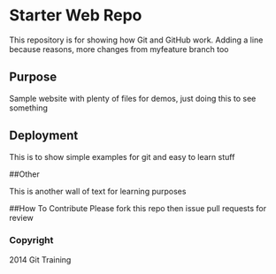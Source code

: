 # Starter Web Repo

This repository is for showing how Git and GitHub work. Adding a line
because reasons, more changes from myfeature branch too

## Purpose

Sample website with plenty of files for demos, just doing this to see something

## Deployment

This is to show simple examples for git and easy to learn stuff

##Other

This is another wall of text for learning purposes

##How To Contribute
Please fork this repo then issue pull requests for review

### Copyright
2014 Git Training